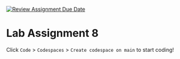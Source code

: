 [![Review Assignment Due Date](https://classroom.github.com/assets/deadline-readme-button-22041afd0340ce965d47ae6ef1cefeee28c7c493a6346c4f15d667ab976d596c.svg)](https://classroom.github.com/a/LBdM0Ju7)
# Lab Assignment 8

Click `Code` > `Codespaces` > `Create codespace on main` to start coding!
